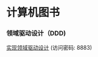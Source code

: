# 计算机图书


### 领域驱动设计（DDD)

<a href="https://url20.ctfile.com/f/37202220-594462890-433eaa?p=8883" target="_blank">实现领域驱动设计</a> (访问密码: 8883)<br/>

